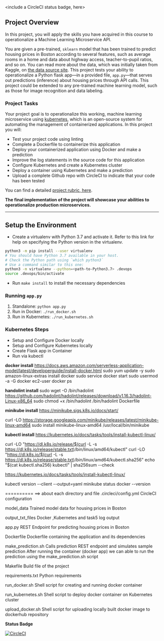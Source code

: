 <include a CircleCI status badge, here>

## Project Overview

In this project, you will apply the skills you have acquired in this course to operationalize a Machine Learning Microservice API. 

You are given a pre-trained, `sklearn` model that has been trained to predict housing prices in Boston according to several features, such as average rooms in a home and data about highway access, teacher-to-pupil ratios, and so on. You can read more about the data, which was initially taken from Kaggle, on [the data source site](https://www.kaggle.com/c/boston-housing). This project tests your ability to operationalize a Python flask app—in a provided file, `app.py`—that serves out predictions (inference) about housing prices through API calls. This project could be extended to any pre-trained machine learning model, such as those for image recognition and data labeling.

### Project Tasks

Your project goal is to operationalize this working, machine learning microservice using [kubernetes](https://kubernetes.io/), which is an open-source system for automating the management of containerized applications. In this project you will:
* Test your project code using linting
* Complete a Dockerfile to containerize this application
* Deploy your containerized application using Docker and make a prediction
* Improve the log statements in the source code for this application
* Configure Kubernetes and create a Kubernetes cluster
* Deploy a container using Kubernetes and make a prediction
* Upload a complete Github repo with CircleCI to indicate that your code has been tested

You can find a detailed [project rubric, here](https://review.udacity.com/#!/rubrics/2576/view).

**The final implementation of the project will showcase your abilities to operationalize production microservices.**

---

## Setup the Environment

* Create a virtualenv with Python 3.7 and activate it. Refer to this link for help on specifying the Python version in the virtualenv. 
```bash
python3 -m pip install --user virtualenv
# You should have Python 3.7 available in your host. 
# Check the Python path using `which python3`
# Use a command similar to this one:
python3 -m virtualenv --python=<path-to-Python3.7> .devops
source .devops/bin/activate
```
* Run `make install` to install the necessary dependencies

### Running `app.py`

1. Standalone:  `python app.py`
2. Run in Docker:  `./run_docker.sh`
3. Run in Kubernetes:  `./run_kubernetes.sh`

### Kubernetes Steps

* Setup and Configure Docker locally
* Setup and Configure Kubernetes locally
* Create Flask app in Container
* Run via kubectl

**docker install**
https://docs.aws.amazon.com/serverless-application-model/latest/developerguide/install-docker.html sudo yum update -y sudo amazon-linux-extras install docker sudo service docker start sudo usermod -a -G docker ec2-user docker ps

**handolint install**
sudo wget -O /bin/hadolint https://github.com/hadolint/hadolint/releases/download/v1.16.3/hadolint-Linux-x86_64 sudo chmod +x /bin/hadolint /bin/hadolint Dockerfile

**minikube install**
https://minikube.sigs.k8s.io/docs/start/

curl -LO https://storage.googleapis.com/minikube/releases/latest/minikube-linux-amd64 sudo install minikube-linux-amd64 /usr/local/bin/minikube

**kubectl install**
https://kubernetes.io/docs/tasks/tools/install-kubectl-linux/

curl -LO "https://dl.k8s.io/release/$(curl -L -s https://dl.k8s.io/release/stable.txt)/bin/linux/amd64/kubectl" curl -LO "https://dl.k8s.io/$(curl -L -s https://dl.k8s.io/release/stable.txt)/bin/linux/amd64/kubectl.sha256" echo "$(cat kubectl.sha256) kubectl" | sha256sum --check

https://kubernetes.io/docs/tasks/tools/install-kubectl-linux/

kubectl version --client --output=yaml minikube status docker --version

========== ==> about each directory and file
.circleci/config.yml CircleCI configuration

model_data Trained model data for housing prices in Boston

output_txt_files Docker ,Kubernetes and task5 log output

app.py REST Endpoint for predicting housing prices in Boston

Dockerfile Dockerfile containing the application and its dependencies

make_prediction.sh Calls prediction REST endpoint and simulates sample prediction After running the container (docker app) we can able to run the prediction using the make_prediction.sh script

Makefile Build file of the project

requirements.txt Python requirements

run_docker.sh Shell script for creating and running docker container

run_kubernetes.sh Shell script to deploy docker container on Kubernetes cluster

upload_docker.sh Shell script for uploading locally built docker image to dockerhub repository

**Status Badge**

[![CircleCI](https://dl.circleci.com/status-badge/img/gh/anubhavmilind/project-ml-microservice-kubernetes/tree/circleci-project-setup.svg?style=svg)](https://dl.circleci.com/status-badge/redirect/gh/anubhavmilind/project-ml-microservice-kubernetes/tree/circleci-project-setup)
